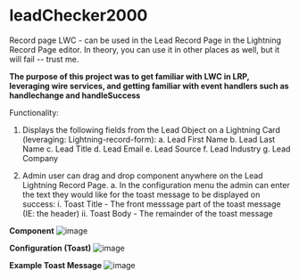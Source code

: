 # leadChecker2000
Record page LWC - can be used in the Lead Record Page in the Lightning Record Page editor. In theory, you can use it in other places as well, but it will fail -- trust me. 

**The purpose of this project was to get familiar with LWC in LRP, leveraging wire services, and getting familiar with event handlers such as handlechange and handleSuccess**

Functionality: 

1. Displays the following fields from the Lead Object on a Lightning Card (leveraging: Lightning-record-form):
  a. Lead First Name
  b. Lead Last Name
  c. Lead Title
  d. Lead Email
  e. Lead Source
  f. Lead Industry
  g. Lead Company

2. Admin user can drag and drop component anywhere on the Lead Lightning Record Page. 
    a. In the configuration menu the admin can enter the text they would like for the toast message to be displayed on success:
         i. Toast Title - The front messsage part of the toast message (IE: the header) 
         ii. Toast Body - The remainder of the toast message 


**Component**
![image](https://user-images.githubusercontent.com/58155079/147495653-c2d1aad0-de0b-46a2-9c2d-951b8e49c05d.png)

**Configuration (Toast)**
![image](https://user-images.githubusercontent.com/58155079/147495873-6805eeaf-62a7-4a4e-b414-5cfa24aa7779.png)


**Example Toast Message**
![image](https://user-images.githubusercontent.com/58155079/147495780-944296de-a487-428c-8e3f-f8d96a519c5f.png)
